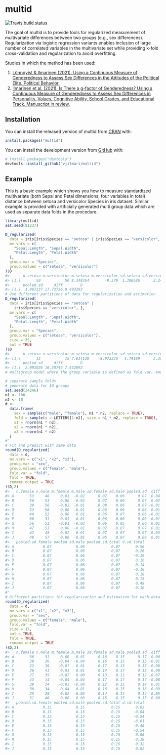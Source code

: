 
<!-- README.md is generated from README.Rmd. Please edit that file -->

# multid

<!-- badges: start -->

[![Travis build
status](https://app.travis-ci.com/vjilmari/multid.svg?branch=main)](https://app.travis-ci.com/vjilmari/multid/)
<!-- badges: end -->

The goal of multid is to provide tools for regularized measurement of
multivariate differences between two groups (e.g., sex differences).
Regularization via logistic regression variants enables inclusion of
large number of correlated variables in the multivariate set while
providing k-fold cross-validation and regularization to avoid
overfitting.

Studies in which the method has been used:

1.  [Lönnqvist & Ilmarinen (2021). Using a Continuous Measure of
    Genderedness to Assess Sex Differences in the Attitudes of the
    Political Elite. Political
    Behavior.](https://doi.org/10.1007/s11109-021-09681-2)
2.  [Ilmarinen et al. (2021). Is There a g-factor of Genderedness? Using
    a Continuous Measure of Genderedness to Assess Sex Differences in
    Personality, Values, Cognitive Ability, School Grades, and
    Educational Track. Manuscript in
    review.](https://doi.org/10.31234/osf.io/j59bs)

## Installation

You can install the released version of multid from
[CRAN](https://CRAN.R-project.org) with:

``` r
install.packages("multid")
```

You can install the development version from
[GitHub](https://github.com/) with:

``` r
# install.packages("devtools")
devtools::install_github("vjilmari/multid")
```

## Example

This is a basic example which shows you how to measure standardized
multivariate (both Sepal and Petal dimensions, four variables in total)
distance between setosa and versicolor Species in iris dataset. Similar
example is provided with artificially generated multi group data which
are used as separate data folds in the procedure.

``` r
library(multid)
set.seed(91237)

D_regularized(
  data = iris[iris$Species == "setosa" | iris$Species == "versicolor", ],
  mv.vars = c(
    "Sepal.Length", "Sepal.Width",
    "Petal.Length", "Petal.Width"
  ),
  group.var = "Species",
  group.values = c("setosa", "versicolor")
)$D
#>      n.setosa n.versicolor m.setosa m.versicolor sd.setosa sd.versicolor
#> [1,]       50           50 8.348364       -9.379  1.386586      2.247504
#>      pooled.sd     diff        D
#> [1,]  1.867337 17.72736 9.493393
# Use different partitions of data for regularization and estimation
D_regularized(
  data = iris[iris$Species == "setosa" |
    iris$Species == "versicolor", ],
  mv.vars = c(
    "Sepal.Length", "Sepal.Width",
    "Petal.Length", "Petal.Width"
  ),
  group.var = "Species",
  group.values = c("setosa", "versicolor"),
  size = 35,
  out = TRUE
)$D
#>      n.setosa n.versicolor m.setosa m.versicolor sd.setosa sd.versicolor
#> [1,]       15           15 7.614128    -8.973335   1.79109      2.353035
#>      pooled.sd     diff        D
#> [1,]  2.091026 16.58746 7.932692
# multigroup model where the group variable is defined as fold.var, and output is produced separately for each group/fold. Groups are also used as folds in the k-fold cross-validation procedure.

# separate sample folds
# generate data for 10 groups
set.seed(34246)
n1 <- 100
n2 <- 10
d <-
  data.frame(
    sex = sample(c("male", "female"), n1 * n2, replace = TRUE),
    fold = sample(x = LETTERS[1:n2], size = n1 * n2, replace = TRUE),
    x1 = rnorm(n1 * n2),
    x2 = rnorm(n1 * n2),
    x3 = rnorm(n1 * n2)
  )
#'
# Fit and predict with same data
round(D_regularized(
  data = d,
  mv.vars = c("x1", "x2", "x3"),
  group.var = "sex",
  group.values = c("female", "male"),
  fold.var = "fold",
  fold = TRUE,
  rename.output = TRUE
)$D,2)
#>   n.female n.male m.female m.male sd.female sd.male pooled.sd  diff     D
#> A       53     48     0.01  -0.02      0.07    0.06      0.07  0.04  0.53
#> B       56     53     0.00  -0.02      0.07    0.06      0.07  0.02  0.27
#> C       39     56    -0.02  -0.01      0.08    0.06      0.07 -0.01 -0.18
#> D       53     58     0.00  -0.01      0.06    0.06      0.06  0.01  0.17
#> E       44     52     0.00   0.01      0.06    0.07      0.06 -0.01 -0.14
#> F       60     31    -0.01  -0.01      0.06    0.06      0.06 -0.01 -0.10
#> G       56     51    -0.01  -0.03      0.06    0.05      0.06  0.01  0.20
#> H       47     51     0.00  -0.01      0.07    0.07      0.07  0.01  0.14
#> I       42     45     0.02  -0.01      0.07    0.07      0.07  0.03  0.48
#> J       48     57     0.00  -0.01      0.05    0.07      0.06  0.01  0.10
#>   pooled.sd.female pooled.sd.male pooled.sd.total d.sd.total
#> A             0.07           0.06            0.07       0.56
#> B             0.07           0.06            0.07       0.26
#> C             0.07           0.06            0.07      -0.19
#> D             0.07           0.06            0.07       0.16
#> E             0.07           0.06            0.07      -0.14
#> F             0.07           0.06            0.07      -0.10
#> G             0.07           0.06            0.07       0.18
#> H             0.07           0.06            0.07       0.15
#> I             0.07           0.06            0.07       0.49
#> J             0.07           0.06            0.07       0.10
#'
# Different partitions for regularization and estimation for each data fold
round(D_regularized(
  data = d,
  mv.vars = c("x1", "x2", "x3"),
  group.var = "sex",
  group.values = c("female", "male"),
  fold.var = "fold",
  size = 17,
  out = TRUE,
  fold = TRUE,
  rename.output = TRUE
)$D,2)
#>   n.female n.male m.female m.male sd.female sd.male pooled.sd  diff     D
#> A       36     31     0.00  -0.01      0.18    0.15      0.17  0.00  0.03
#> B       39     36    -0.04  -0.04      0.16    0.15      0.15 -0.01 -0.04
#> C       22     39    -0.07   0.01      0.17    0.13      0.15 -0.08 -0.56
#> D       36     41     0.01   0.01      0.14    0.17      0.15  0.00 -0.01
#> E       27     35    -0.07   0.00      0.13    0.11      0.12 -0.07 -0.60
#> F       43     14    -0.04   0.04      0.17    0.17      0.17 -0.08 -0.47
#> G       39     34    -0.03  -0.04      0.12    0.15      0.14  0.01  0.07
#> H       30     34     0.04   0.01      0.16    0.15      0.16  0.03  0.18
#> I       25     28     0.02  -0.03      0.14    0.14      0.14  0.05  0.35
#> J       31     40     0.00   0.00      0.15    0.15      0.15  0.00  0.02
#>   pooled.sd.female pooled.sd.male pooled.sd.total d.sd.total
#> A             0.15           0.15            0.15       0.03
#> B             0.15           0.15            0.15      -0.04
#> C             0.15           0.15            0.15      -0.54
#> D             0.15           0.15            0.15      -0.01
#> E             0.15           0.15            0.15      -0.48
#> F             0.15           0.15            0.15      -0.54
#> G             0.15           0.15            0.15       0.06
#> H             0.15           0.15            0.15       0.19
#> I             0.15           0.15            0.15       0.32
#> J             0.15           0.15            0.15       0.02
```
